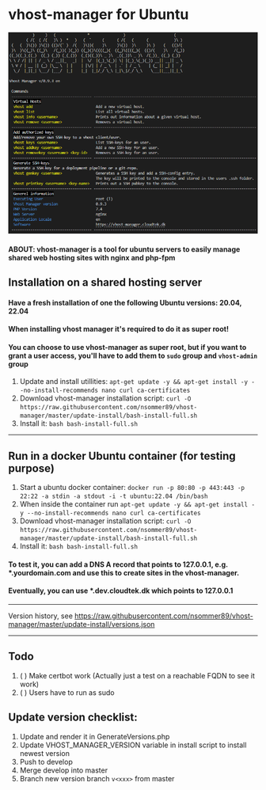 # vhost-manager for Ubuntu

![Preview of vhost-manager](https://raw.githubusercontent.com/nsommer89/vhost-manager/master/screenshot.png)

#### ABOUT: vhost-manager is a tool for ubuntu servers to easily manage shared web hosting sites with nginx and php-fpm

## Installation on a shared hosting server

#### Have a fresh installation of one the following Ubuntu versions: 20.04, 22.04

#### When installing vhost manager it's required to do it as super root!

#### You can choose to use vhost-manager as super root, but if you want to grant a user access, you'll have to add them to `sudo` group and `vhost-admin` group

1. Update and install utillities: `apt-get update -y && apt-get install -y --no-install-recommends nano curl ca-certificates`
2. Download vhost-manager installation script: `curl -O https://raw.githubusercontent.com/nsommer89/vhost-manager/master/update-install/bash-install-full.sh`
3. Install it: `bash bash-install-full.sh`
-----
## Run in a docker Ubuntu container (for testing purpose)

1. Start a ubuntu docker container: `docker run -p 80:80 -p 443:443 -p 22:22 -a stdin -a stdout -i -t ubuntu:22.04 /bin/bash`
2. When inside the container run `apt-get update -y && apt-get install -y --no-install-recommends nano curl ca-certificates`
3. Download vhost-manager installation script: `curl -O https://raw.githubusercontent.com/nsommer89/vhost-manager/master/update-install/bash-install-full.sh`
4. Install it: `bash bash-install-full.sh`

#### To test it, you can add a DNS A record that points to 127.0.0.1, e.g. *.yourdomain.com and use this to create sites in the vhost-manager.
#### Eventually, you can use *.dev.cloudtek.dk which points to 127.0.0.1
-----
Version history, see https://raw.githubusercontent.com/nsommer89/vhost-manager/master/update-install/versions.json

-----
## Todo
1. ( ) Make certbot work (Actually just a test on a reachable FQDN to see it work)
2. ( ) Users have to run as sudo

## Update version checklist:
1. Update and render it in GenerateVersions.php
2. Update VHOST_MANAGER_VERSION variable in install script to install newest version
3. Push to develop
4. Merge develop into master
5. Branch new version branch `v<xxx>` from master
